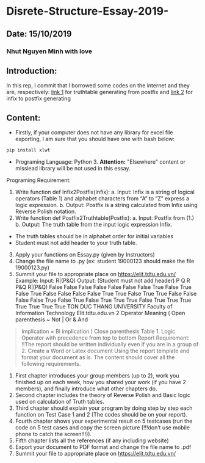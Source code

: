 # Disrete-Structure-Essay-2019-
## Date: 15/10/2019
### Nhut Nguyen Minh with love
## Introduction: 
In this rep, I commit that I borrowed some codes on the internet and they are, respectively: [link 1](https://github.com/benjameep/truth-table/blob/master/README.md) for truthtable generating from postfix and [link 2](https://rextester.com/VGJZ53355) for infix to postfix generating 

## Content:
- Firstly, if your computer does not have any library for excel file exporting, I am sure that you should have one with bash below:
```bash
pip install xlwt
```
- Programing Language: Python 3.
**Attention:** "Elsewhere" content or misslead library will be not used in this essay. 

Programing Requirement:
1. Write function def Infix2Postfix(Infix):
a. Input: Infix is a string of logical operators (Table 1) and alphabet characters
from “A” to “Z” express a logic expression.
b. Output: Postfix is a string calculated from Infix using Reverse Polish notation.
2. Write function def Postfix2Truthtable(Postfix):
a. Input: Postfix from (1.)
b. Output: The truth table from the input logic expression Infix.
* The truth tables should be in alphabet order for initial variables
* Student must not add header to your truth table.
3. Apply your functions on Essay.py (given by Instructors)
4. Change the file name to <StudentID>.py (ex: student 19000123 should make the file
19000123.py)
5. Summit your file to appropriate place on https://elit.tdtu.edu.vn/
Example:
Input: R|(P&Q)
Output: (Student must not add header)
 P Q R P&Q R|(P&Q)
False False False False False
False False True False True
False True False False False
False True True False True
True False False False False
True False True False True
True True False True True
True True True True True
TON DUC THANG UNIVERSITY
Faculty of Information Technology
Elit.tdtu.edu.vn 2
Operator Meaning
( Open parenthesis
~ Not
| Or
& And
> Implication
= Bi implication
) Close parenthesis
Table 1. Logic Operator with precedence from top to bottom
Report Requirement:
!!The report should be written individually even if you are in a group of 2.
Create a Word or Latex document Using the report template and format your document
as is. The content should cover all the following requirements.
1. First chapter introduces your group members (up to 2), work you finished up on each
week, how you shared your work (if you have 2 members), and finally introduce what
other chapters do.
2. Second chapter includes the theory of Reverse Polish and Basic logic used on
calculation of Truth tables.
3. Third chapter should explain your program by doing step by step each function on Test
Case 1 and 2 (The codes should be on your report).
4. Fourth chapter shows your experimental result on 5 testcases (run the code on 5 test
cases and copy the screen picture (!!!don’t use mobile phone to catch the screen!!!)).
5. Fifth chapter lists all the references (if any including website)
6. Export your document to PDF format and change the file name to <StudentID>.pdf
7. Summit your file to appropriate place on https://elit.tdtu.edu.vn/
